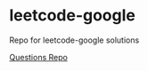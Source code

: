 # leetcode-google

Repo for leetcode-google solutions

[Questions Repo](https://github.com/MysteryVaibhav/leetcode_company_wise_questions/blob/master/Google%20-%20LeetCode.pdf)
